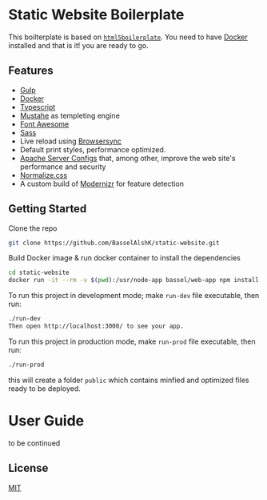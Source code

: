 # Static Website Boilerplate
This boilterplate is based on [`html5boilerplate`](https://html5boilerplate.com/). You need to have [Docker](https://www.docker.com/) installed and that is it! you are ready to go.
## Features
    
- [Gulp](https://gulpjs.com/)
- [Docker](https://www.docker.com/)
- [Typescript](https://www.typescriptlang.org/)
- [Mustahe](https://mustache.github.io/) as templeting engine
- [Font Awesome](https://fontawesome.com/)
- [Sass](https://sass-lang.com/)
- Live reload using [Browsersync](https://browsersync.io/)
- Default print styles, performance optimized.
- [Apache Server Configs](https://github.com/h5bp/server-configs-apache) that, among other, improve the web site's performance and security
- [Normalize.css](https://necolas.github.com/normalize.css/)
- A custom build of [Modernizr](https://modernizr.com/) for feature
    detection

## Getting Started

Clone the repo

```sh
git clone https://github.com/BasselAlshK/static-website.git
```
Build Docker image & run docker container to install the dependencies
```sh
cd static-website
docker run -it --rm -v $(pwd):/usr/node-app bassel/web-app npm install
```
To run this project in development mode; make `run-dev` file executable, then run:
```sh
./run-dev
Then open http://localhost:3000/ to see your app.
```

To run this project in production mode, make `run-prod` file executable, then run:
```sh
./run-prod
```
this will create a folder `public` which contains minfied and optimized files ready to be deployed. 
# User Guide
to be continued
## License
[MIT](LICENSE)
